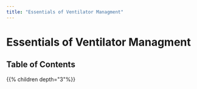 ```yaml
---
title: "Essentials of Ventilator Managment"
---
```

# Essentials of Ventilator Managment
## Table of Contents
{{% children depth="3"%}}
